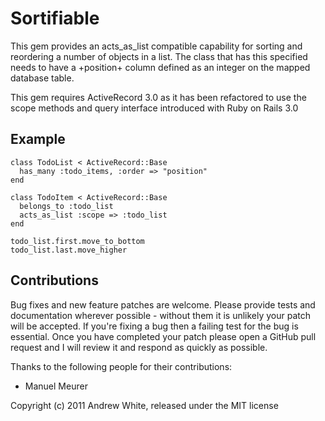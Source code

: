 Sortifiable
===========

This gem provides an acts_as_list compatible capability for sorting
and reordering a number of objects in a list. The class that has this
specified needs to have a +position+ column defined as an integer on
the mapped database table.

This gem requires ActiveRecord 3.0 as it has been refactored to use
the scope methods and query interface introduced with Ruby on Rails 3.0

Example
-------

    class TodoList < ActiveRecord::Base
      has_many :todo_items, :order => "position"
    end

    class TodoItem < ActiveRecord::Base
      belongs_to :todo_list
      acts_as_list :scope => :todo_list
    end

    todo_list.first.move_to_bottom
    todo_list.last.move_higher

Contributions
-------------

Bug fixes and new feature patches are welcome. Please provide tests and
documentation wherever possible - without them it is unlikely your patch
will be accepted. If you're fixing a bug then a failing test for the bug
is essential. Once you have completed your patch please open a GitHub
pull request and I will review it and respond as quickly as possible.

Thanks to the following people for their contributions:

* Manuel Meurer

Copyright (c) 2011 Andrew White, released under the MIT license
